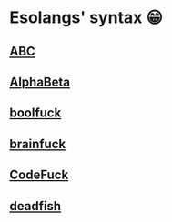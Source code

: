 # Esolangs' syntax :grin:
## [ABC](languages/ABC/syntax.md)
## [AlphaBeta](languages/AlphaBeta/syntax.md)
## [boolfuck](languages/boolfuck/syntax.md)
## [brainfuck](languages/ABC/syntax.md)
## [CodeFuck](languages/CodeFuck/syntax.md)
## [deadfish](languages/deadfish/syntax.md)
